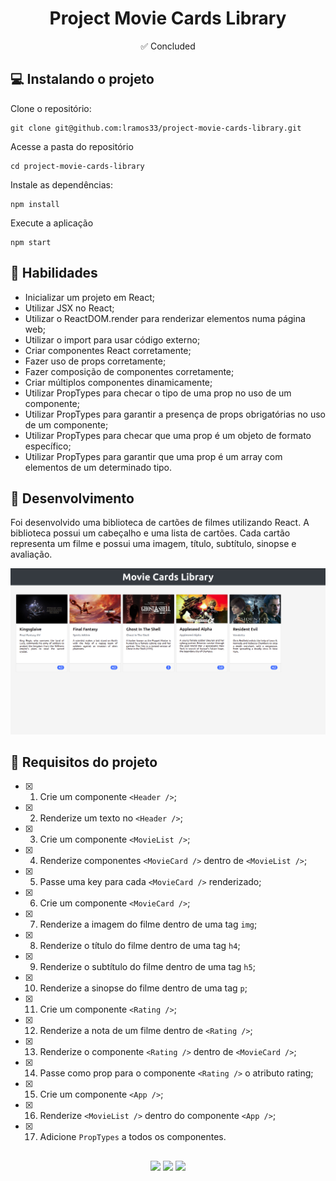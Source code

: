 <h1 align="center">Project Movie Cards Library</h1>

<p align="center"> ✅ Concluded</p>

## 💻 Instalando o projeto

Clone o repositório:

```
git clone git@github.com:lramos33/project-movie-cards-library.git
```

Acesse a pasta do repositório

```
cd project-movie-cards-library
```

Instale as dependências:
```
npm install
```

Execute a aplicação
```
npm start
```

## 🚀 Habilidades

- Inicializar um projeto em React;
- Utilizar JSX no React;
- Utilizar o ReactDOM.render para renderizar elementos numa página web;
- Utilizar o import para usar código externo;
- Criar componentes React corretamente;
- Fazer uso de props corretamente;
- Fazer composição de componentes corretamente;
- Criar múltiplos componentes dinamicamente;
- Utilizar PropTypes para checar o tipo de uma prop no uso de um componente;
- Utilizar PropTypes para garantir a presença de props obrigatórias no uso de um componente;
- Utilizar PropTypes para checar que uma prop é um objeto de formato específico;
- Utilizar PropTypes para garantir que uma prop é um array com elementos de um determinado tipo.

## 🔧 Desenvolvimento

Foi desenvolvido uma biblioteca de cartões de filmes utilizando React. A biblioteca possui um cabeçalho e uma lista de cartões. Cada cartão representa um filme e possui uma imagem, título, subtítulo, sinopse e avaliação.

![image](screenshot.png)

## 📝 Requisitos do projeto

- [x] 1. Crie um componente `<Header />`;

- [x] 2. Renderize um texto no `<Header />`;

- [x] 3. Crie um componente `<MovieList />`;

- [x] 4. Renderize componentes `<MovieCard />` dentro de `<MovieList />`;

- [x] 5. Passe uma key para cada `<MovieCard />` renderizado;

- [x] 6. Crie um componente `<MovieCard />`;

- [x] 7. Renderize a imagem do filme dentro de uma tag `img`;

- [x] 8. Renderize o título do filme dentro de uma tag `h4`;

- [x] 9. Renderize o subtítulo do filme dentro de uma tag `h5`;

- [x] 10. Renderize a sinopse do filme dentro de uma tag `p`;

- [x] 11. Crie um componente `<Rating />`;

- [x] 12. Renderize a nota de um filme dentro de `<Rating />`;

- [x] 13. Renderize o componente `<Rating />` dentro de `<MovieCard />`;

- [x] 14. Passe como prop para o componente `<Rating />` o atributo rating;

- [x] 15. Crie um componente `<App />`;

- [x] 16. Renderize `<MovieList />` dentro do componente `<App />`;

- [x] 17. Adicione `PropTypes` a todos os componentes.

##

<div align="center">
  <img src="https://shields.io/github/repo-size/lramos33/project-movie-cards-library">
  <img src="https://shields.io/github/languages/top/lramos33/project-movie-cards-library">
  <img src="https://shields.io/github/last-commit/lramos33/project-movie-cards-library">
</div>
